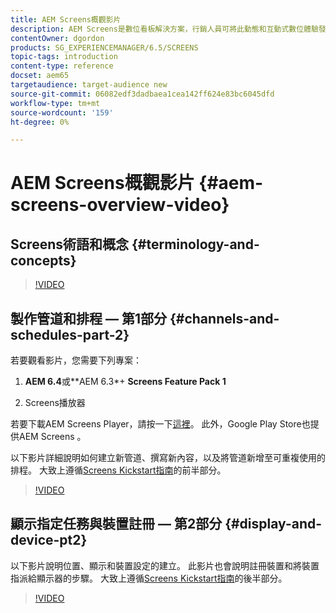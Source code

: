 ```yaml
---
title: AEM Screens概觀影片
description: AEM Screens是數位看板解決方案，行銷人員可將此動態和互動式數位體驗發佈至不同型別的熒幕。
contentOwner: dgordon
products: SG_EXPERIENCEMANAGER/6.5/SCREENS
topic-tags: introduction
content-type: reference
docset: aem65
targetaudience: target-audience new
source-git-commit: 06082edf3dadbaea1cea142ff624e83bc6045dfd
workflow-type: tm+mt
source-wordcount: '159'
ht-degree: 0%

---
```



# AEM Screens概觀影片 {#aem-screens-overview-video}

## Screens術語和概念 {#terminology-and-concepts}

>[!VIDEO](https://video.tv.adobe.com/v/21353?quality=9)


## 製作管道和排程 — 第1部分 {#channels-and-schedules-part-2}

若要觀看影片，您需要下列專案：

1. **AEM 6.4**&#x200B;或**AEM 6.3*+ **Screens Feature Pack 1**

1. Screens播放器

若要下載AEM Screens Player，請按一下[這裡](https://download.macromedia.com/screens/)。 此外，Google Play Store也提供AEM Screens 。<!-- LINK IS 404 WITH NO SUITABLE REPLACEMENT See [Installing and Configuring Screens](https://helpx.adobe.com/experience-manager/6-4/help/sites-deploying/configuring-screens-introduction.html) for more details. -->

以下影片詳細說明如何建立新管道、撰寫新內容，以及將管道新增至可重複使用的排程。 大致上遵循[Screens Kickstart指南](kickstart-for-aem-screens.md)的前半部分。

>[!VIDEO](https://video.tv.adobe.com/v/21387?quality=9)

## 顯示指定任務與裝置註冊 — 第2部分 {#display-and-device-pt2}

以下影片說明位置、顯示和裝置設定的建立。 此影片也會說明註冊裝置和將裝置指派給顯示器的步驟。 大致上遵循[Screens Kickstart指南](kickstart-for-aem-screens.md)的後半部分。

>[!VIDEO](https://video.tv.adobe.com/v/21411?quality=9)

